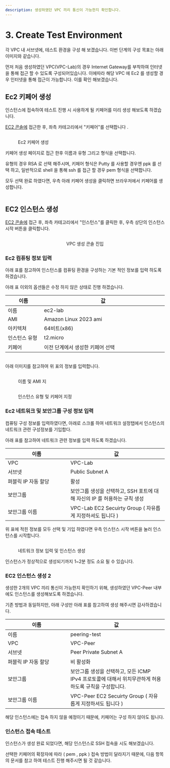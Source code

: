 ```yaml
---
description: 생성하였던 VPC 끼리 통신이 가능한지 확인합니다.
---
```


# 3. Create Test Environment

각 VPC 내 서브넷에, 테스트 환경을 구성 해 보겠습니다. 이번 단계의 구성 목표는 아래 이미지와 같습니다.

먼저 처음 생성하였던 VPC(VPC-Lab)의 경우 Internet Gateway를 부착하여 인터넷을 통해 접근 할 수 있도록 구성되어있습니다. 이에따라 해당 VPC 에 Ec2 를 생성할 경우 인터넷을 통해 접근이 가능합니다. 이를 확인 해보겠습니다.

## Ec2 키페어 생성

인스턴스에 접속하여 테스트 진행 시 사용하게 될 키페어를 미리 생성 해보도록 하겠습니다.

[EC2 콘솔에](https://ap-northeast-2.console.aws.amazon.com/ec2/home?region=ap-northeast-2) 접근한 후, 좌측 카테고리에서 "키페어"를 선택합니다 .

<figure><img src="../../.gitbook/assets/image (3) (1) (1).png" alt=""><figcaption><p>Ec2 키페어 생성</p></figcaption></figure>

키페어 생성 페이지로 접근 한후 이름과 유형 그리고 형식을 선택합니다.

유형의 경우 RSA 로 선택 해주시며, 키페어 형식은 Putty 를 사용할 경우엔 ppk 를 선택 하고, 일반적으로 shell 을 통해 ssh 를 접근 할 경우 pem 형식을 선택합니다.

모두 선택 완료 하였다면, 우측 아래 키페어 생성을 클릭하면 브라우저에서 키페어를 생성합니다.

<figure><img src="../../.gitbook/assets/image (22).png" alt=""><figcaption></figcaption></figure>

## EC2 인스턴스 생성



[EC2 콘솔에](https://ap-northeast-2.console.aws.amazon.com/ec2/home?region=ap-northeast-2) 접근 후,   좌측 카테고리에서 "인스턴스"를 클릭한 후, 우측 상단의 인스턴스 시작 버튼을 클릭합니다.

<div align="center">

<figure><img src="../../.gitbook/assets/image (1) (1) (1) (1) (1) (1).png" alt=""><figcaption><p>VPC 생성 콘솔 진입</p></figcaption></figure>

</div>

### Ec2 컴퓨팅 정보 입력

아래 표를 참고하여 인스턴스를 컴퓨팅 환경을 구성하는 기본 적인 정보를 입력 하도록 하겠습니다.&#x20;

아래 표 이외의 옵션들은 수정 하지 않은 상태로 진행 하겠습니다.

<table><thead><tr><th width="146">이름</th><th width="589">값</th></tr></thead><tbody><tr><td>이름 </td><td>ec2-lab</td></tr><tr><td>AMI </td><td>Amazon Linux 2023 ami</td></tr><tr><td>아키텍쳐</td><td>64비트(x86)</td></tr><tr><td>인스턴스 유형</td><td>t2.micro</td></tr><tr><td>키페어</td><td>이전 단계에서 생성한 키페어 선택</td></tr></tbody></table>

\
아래 이미지를 참고하여 위 표의 정보를 입력합니다.

<div data-full-width="true">

<figure><img src="../../.gitbook/assets/image (1) (1) (1).png" alt=""><figcaption><p>이름 및 AMI 지</p></figcaption></figure>

</div>





<figure><img src="../../.gitbook/assets/image (19).png" alt=""><figcaption><p>인스턴스 유형 및 키페어 지정</p></figcaption></figure>



### Ec2 네트워크 및 보안그룹 구성 정보 입력

컴퓨팅 구성 정보를 입력하였다면, 아래로 스크롤 하여 네트워크 설정탭에서 인스턴스의 네트워크 관련 구성정보를 기입합다.

아래 표를 참고하여 네트워크 관련 정보를 입력 하도록 하겠습니다.

<table><thead><tr><th width="182">이름</th><th>값</th></tr></thead><tbody><tr><td>VPC </td><td>VPC-Lab</td></tr><tr><td>서브넷</td><td>Public Subnet A</td></tr><tr><td>퍼블릭 IP 자동 할당</td><td>활성</td></tr><tr><td>보안그룹</td><td>보안그룹 생성을 선택하고, SSH 포트에 대해 자신의 IP 를 허용하는 규칙 생성</td></tr><tr><td>보안그룹 이름</td><td>VPC-Lab EC2 Secuirty Group ( 자유롭게 지정하셔도 됩니다 )</td></tr></tbody></table>

위 표에 적힌 정보를 모두 선택 및 기입 하였다면 우측 인스턴스 시작 버튼을 눌러 인스턴스를 시작합니다.

<figure><img src="../../.gitbook/assets/image (2) (1) (1).png" alt=""><figcaption><p>네트워크 정보 입력 및 인스턴스 생성</p></figcaption></figure>

인스턴스가 정상적으로 생성되기까지 1\~2분 정도 소요 될 수 있습니다.



### EC2 인스턴스 생성 2

&#x20;생성한 2개의 VPC 끼리 통신이 가능한지 확인하기 위해, 생성하였던 VPC-Peer 내부에도 인스턴스를 생성해보도록 하겠습니다.&#x20;

기존 방법과 동일하지만, 아래 구성만 아래 표를 참고하여 생성 해주시면 감사하겠습니다.

<table><thead><tr><th width="182">이름</th><th>값</th></tr></thead><tbody><tr><td>이름</td><td>peering-test</td></tr><tr><td>VPC </td><td>VPC-Peer</td></tr><tr><td>서브넷</td><td>Peer Private Subnet A</td></tr><tr><td>퍼블릭 IP 자동 할당</td><td>비 활성화</td></tr><tr><td>보안그룹</td><td>보안그룹 생성을 선택하고, 모든 ICMP IPv4 프로토콜에 대해서 위치무관하게 허용하도록 규칙을 구성합니다.</td></tr><tr><td>보안그룹 이름</td><td>VPC-Peer EC2 Secuirty Group ( 자유롭게 지정하셔도 됩니다 )</td></tr></tbody></table>

해당 인스턴스에는 접속 하지 않을 예정이기 때문에, 키페어는 구성 하지 않아도 됩니다.



### 인스턴스 접속 테스트

인스턴스가 생성 완료 되었다면, 해당 인스턴스로 SSH 접속을 시도 해보겠습니다.

선택한 키페어의 확장자에  따라 ( pem , ppk ) 접속 방법이 달라지기 때문에, 다음 항목의 문서를 참고 하여 테스트 진행 해주시면 될 것 같습니다.
